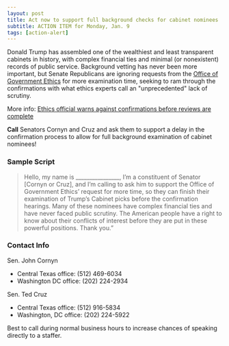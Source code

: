 ```yaml
---
layout: post
title: Act now to support full background checks for cabinet nominees
subtitle: ACTION ITEM for Monday, Jan. 9
tags: [action-alert]
---
```


Donald Trump has assembled one of the wealthiest and least transparent
cabinets in history, with complex financial ties and minimal (or
nonexistent) records of public service. Background vetting has never been
more important, but Senate Republicans are ignoring requests from the
[Office of Government Ethics](https://www.oge.gov/) for more examination
time, seeking to ram through the confirmations with what ethics experts
call an "unprecedented" lack of scrutiny.

More info: [Ethics official warns against confirmations before reviews are complete](https://www.washingtonpost.com/politics/ethics-official-warns-against-confirmations-before-reviews-are-complete/2017/01/07/e85a97ee-d348-11e6-9cb0-54ab630851e8_story.html)

**Call** Senators Cornyn and Cruz and ask them to support a delay in the confirmation process to allow for full background examination of cabinet nominees!

### Sample Script

> Hello, my name is ________________, I’m a constituent of Senator [Cornyn or Cruz], and I’m calling to ask him to support the Office of Government Ethics’ request for more time, so they can finish their examination of Trump’s Cabinet picks before the confirmation hearings. Many of these nominees have complex financial ties and have never faced public scrutiny. The American people have a right to know about their conflicts of interest before they are put in these powerful positions. Thank you.”

### Contact Info

Sen. John Cornyn

* Central Texas office: (512) 469-6034
* Washington DC office: (202) 224-2934

Sen. Ted Cruz

* Central Texas office: (512) 916-5834
* Washington, DC office: (202) 224-5922

Best to call during normal business hours to increase chances of speaking directly to a staffer.

